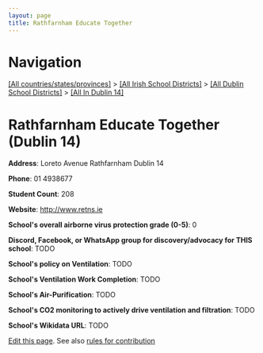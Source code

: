 ```yaml
---
layout: page
title: Rathfarnham Educate Together
---
```

# Navigation

[[All countries/states/provinces]](../../../..) > [[All Irish School Districts]](../../..) > [[All Dublin School Districts]](../..) > [[All In Dublin 14]](..)

# Rathfarnham Educate Together (Dublin 14)

**Address**: Loreto Avenue Rathfarnham Dublin 14

**Phone**: 01 4938677

**Student Count**: 208

**Website**: <http://www.retns.ie>

**School's overall airborne virus protection grade (0-5)**: 0

**Discord, Facebook, or WhatsApp group for discovery/advocacy for THIS school**: TODO

**School's policy on Ventilation**: TODO

**School's Ventilation Work Completion**: TODO

**School's Air-Purification**: TODO

**School's CO2 monitoring to actively drive ventilation and filtration**: TODO

**School's Wikidata URL**: TODO


[Edit this page](https://github.com/ventilate-schools/Ireland/edit/main/./Dublin_14/Rathfarnham_Educate_Together.md). See also [rules for contribution](../../../contribution-rules/)